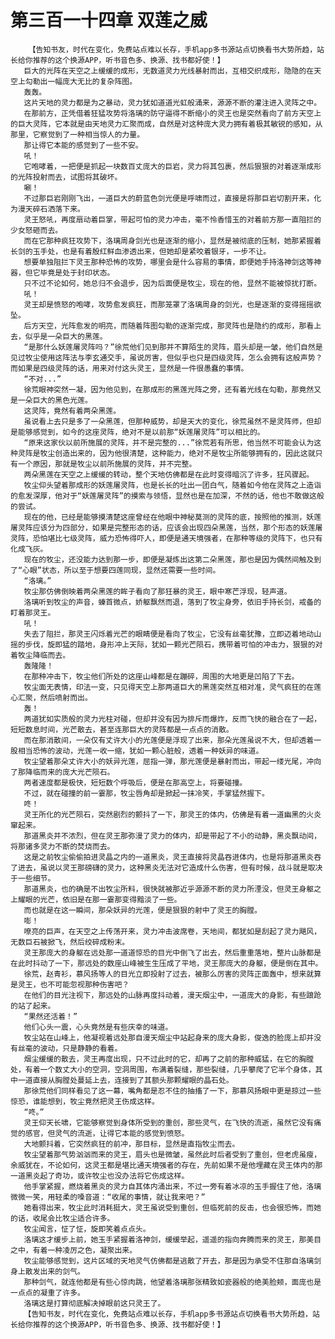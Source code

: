 # 第三百一十四章 双莲之威
        【告知书友，时代在变化，免费站点难以长存，手机app多书源站点切换看书大势所趋，站长给你推荐的这个换源APP，听书音色多、换源、找书都好使！】
       巨大的光阵在天空之上缓缓的成形，无数道灵力光线暴射而出，互相交织成形，隐隐的在天空上勾勒出一幅庞大无比的复杂阵图。
       轰轰。
       这片天地的灵力都是为之暴动，灵力犹如道道光虹般涌来，源源不断的灌注进入灵阵之中。
       在那前方，正凭借着狂猛攻势将洛璃的防守逼得不断缩小的灵王也是突然看向了前方天空上的巨大灵阵，它本就是由天地灵力汇聚而成，自然是对这种庞大灵力拥有着极其敏锐的感知，从那里，它察觉到了一种相当惊人的力量。
       那让得它本能的感觉到了一些不安。
       吼！
       它咆哮着，一把便是抓起一块数百丈庞大的巨岩，灵力将其包裹，然后狠狠的对着逐渐成形的光阵投射而去，试图将其破坏。
       唰！
       不过那巨岩刚刚飞出，一道巨大的蔚蓝色剑光便是呼啸而过，直接是将那巨岩切割开来，化为漫天碎石洒落下来。
       灵王怒吼，再度扇动着巨掌，带起可怕的灵力冲击，毫不怜香惜玉的对着前方那一直阻拦的少女怒砸而去。
       而在它那种疯狂攻势下，洛璃周身剑光也是逐渐的缩小，显然是被彻底的压制，她那紧握着长剑的玉手处，也是有着殷红鲜血渗透出来，但她却是紧咬着银牙，一步不让。
       想要单独阻拦下灵王那种恐怖的攻势，哪里会是什么容易的事情，即便她手持洛神剑这等神器，但它毕竟是处于封印状态。
       只不过不论如何，她总归不会退步，因为后面便是牧尘，现在的他，显然不能被惊扰打断。
       吼！
       灵王却是愤怒的咆哮，攻势愈发疯狂，而那笼罩了洛璃周身的剑光，也是逐渐的变得摇摇欲坠。
       后方天空，光阵愈发的明亮，而随着阵图勾勒的逐渐完成，那灵阵也是隐约的成形，那看上去，似乎是一朵巨大的黑莲。
       “是那什么妖莲屠灵阵吗？”徐荒他们见到那并不算陌生的灵阵，眉头却是一皱，他们自然是见过牧尘使用这阵法与李玄通交手，虽说厉害，但似乎也只是四级灵阵，怎么会拥有这般声势？而如果是四级灵阵的话，用来对付这头灵王，显然是一件很愚蠢的事情。
       “不对...”
       徐荒眼神突然一凝，因为他见到，在那成形的黑莲光阵之旁，还有着光线在勾勒，那竟然又是一朵巨大的黑色光莲。
       这灵阵，竟然有着两朵黑莲。
       虽说看上去只是多了一朵黑莲，但那种威势，却是天大的变化，徐荒虽然不是灵阵师，但却是能够感觉到，如今的这座灵阵，绝对不是以前那“妖莲屠灵阵”可以相比的。
       “原来这家伙以前所施展的灵阵，并不是完整的...”徐荒若有所思，他当然不可能会认为这种灵阵是牧尘创造出来的，因为他很清楚，这种能力，绝对不是牧尘所能够拥有的，因此这就只有一个原因，那就是牧尘以前所施展的灵阵，并不完整。
       两朵黑莲在天空之上缓缓的转动，整个天地仿佛都是在此时变得暗沉了许多，狂风骤起。
       牧尘仰头望着那成形的妖莲屠灵阵，也是长长的吐出一团白气，随着如今他在灵阵之上造诣的愈发深厚，他对于“妖莲屠灵阵”的摸索与领悟，显然也是在加深，不然的话，他也不敢做这般的尝试。
       现在的他，已经是能够摸清楚这座曾经在他眼中神秘莫测的灵阵的底，按照他的推测，妖莲屠灵阵应该分为四部分，如果是完整形态的话，应该会出现四朵黑莲，当然，那个形态的妖莲屠灵阵，恐怕堪比七级灵阵，威力恐怖得吓人，即便是通天境强者，在那种等级的灵阵下，也只有化成飞灰。
       现在的牧尘，还没能力达到那一步，即便是凝炼出这第二朵黑莲，那也是因为偶然间触及到了“心眼”状态，所以至于想要四莲同现，显然还需要一些时间。
       “洛璃。”
       牧尘那仿佛倒映着两朵黑莲的眸子看向了那狂暴的灵王，眼中寒芒浮现，轻声道。
       洛璃听到牧尘的声音，螓首微点，娇躯飘然而退，落到了牧尘身旁，依旧手持长剑，戒备的盯着那灵王。
       吼！
       失去了阻拦，那灵王闪烁着光芒的眼睛便是看向了牧尘，它没有丝毫犹豫，立即迈着地动山摇的步伐，旋即猛的踏地，身形冲上天际，犹如一颗光芒陨石，携带着可怕的冲击力，狠狠的对着牧尘降临而去。
       轰隆隆！
       在那种冲击下，牧尘他们所处的这座山峰都是在蹦碎，周围的大地更是凹陷了下去。
       牧尘面无表情，印法一变，只见得天空上那两道巨大的黑莲突然互相对准，灵气疯狂的在莲心汇聚，然后喷射而出。
       轰！
       两道犹如实质般的灵力光柱对碰，但却并没有因为排斥而爆炸，反而飞快的融合在了一起，短短数息时间，光芒散去，甚至连那巨大的灵阵都是一点点的消散。
       而在那消散间，一朵仅有丈许大小的光莲便是浮现了出来，那朵光莲虽说不大，但却透着一股相当恐怖的波动，光莲一收一缩，犹如一颗心脏般，透着一种妖异的味道。
       牧尘望着那朵丈许大小的妖异光莲，屈指一弹，那光莲便是暴射而出，带起一缕光尾，冲向了那降临而来的庞大光芒陨石。
       两者速度都是极快，短短数个呼吸后，便是在那高空上，将要碰撞。
       不过，就在碰撞的前一霎那，牧尘唇角却是掀起一抹冷笑，手掌猛然握下。
       咚！
       灵王所化的光芒陨石，突然剧烈的颤抖了一下，那灵王的体内，仿佛是有着一道幽黑的火炎窜起来。
       那道黑炎并不浓烈，但在灵王那弥漫了灵力的体内，却是带起了不小的动静，黑炎飘动间，将那诸多灵力不断的焚烧而去。
       这是之前牧尘偷偷拍进灵晶之内的一道黑炎，灵王直接将灵晶吞进体内，也是将那道黑炎吞了进去，虽说以灵王那磅礴的灵力，这种黑炎无法对它造成什么伤害，但有时候，战斗就是取决于一些细节。
       那道黑炎，也的确是不出牧尘所料，很快就被那近乎源源不断的灵力所湮没，但灵王身躯之上耀眼的光芒，依旧是在那一霎那变得黯淡了一些。
       而也就是在这一瞬间，那朵妖异的光莲，便是狠狠的射中了灵王的胸膛。
       嘭！
       嘹亮的巨声，在天空之上传荡开来，灵力冲击波席卷，天地间，都犹如是刮起了灵力飓风，无数巨石被掀飞，然后绞碎成粉末。
       灵王那庞大的身躯在远处那一道道惊恐的目光中倒飞了出去，然后重重落地，整片山脉都是在此时抖动了一下，那远处的数座山峰被生生压成了平地，灵王那庞大的身躯，便是倒在其中。
       徐荒，赵青衫，慕风扬等人的目光立即投射了过去，被那么厉害的灵阵正面轰中，想来就算是灵王，也不可能忽视那种伤害吧？
       在他们的目光注视下，那远处的山脉再度抖动着，漫天烟尘中，一道庞大的身影，有些踉跄的站了起来。
       “果然还活着！”
       他们心头一震，心头竟然是有些庆幸的味道。
       牧尘站在山峰上，他凝视着远处那自漫天烟尘中站起身来的庞大身影，俊逸的脸庞上却并没有丝毫的波动，只是静静的看着。
       烟尘缓缓的散去，灵王再度出现，只不过此时的它，却再了之前的那种威猛，在它的胸膛处，有着一个数丈大小的空洞，空洞周围，布满着裂缝，那些裂缝，几乎攀爬了它半个身体，其中一道直接从胸膛处蔓延上去，连接到了其额头那颗耀眼的晶石处。
       那徐荒他们同样看见了这一幕，嘴角都是忍不住的抽搐了一下，那慕风扬眼中更是掠过一些惊恐，谁能想到，牧尘竟然把灵王伤成这样。
       “咚。”
       灵王仰天长啸，它能够察觉到身体所受到的重创，那些灵气，在飞快的流逝，虽然它没有痛觉的感官，但灵气的流逝，让得它本能的感觉到愤怒。
       大地颤抖着，它突然疯狂的前冲，那目标，显然是直指牧尘而去。
       牧尘望着那气势汹汹而来的灵王，眉头也是微皱，虽然此时后者受到了重创，但老虎虽瘦，余威犹在，不论如何，这灵王都是堪比通天境强者的存在，先前如果不是他埋藏在灵王体内的那一道黑炎起了奇功，或许牧尘也没办法将它伤成这样。
       他手掌紧握，燃烧着黑炎的灵力自其体内涌出来，不过一旁有着冰凉的玉手握住了他，洛璃微微一笑，用轻柔的嗓音道：“收尾的事情，就让我来吧？”
       她看得出来，牧尘此时消耗挺大，灵王虽说受到重创，但临死前的反击，也会很恐怖，而她的话，收尾会比牧尘适合许多。
       牧尘闻言，怔了怔，旋即笑着点点头。
       洛璃这才缓步上前，她玉手紧握着洛神剑，缓缓举起，遥遥的指向奔腾而来的灵王，那美目之中，有着一种凌厉之色，凝聚出来。
       牧尘能够感觉到，这片区域的天地灵气仿佛都是逃散了开去，那是因为承受不住那自洛璃剑身上散发出来的剑气。
       那种剑气，就连他都是有些心惊肉跳，他望着洛璃那张精致如瓷器般的绝美脸颊，面庞也是一点点的凝重了许多。
       洛璃这是打算彻底解决掉眼前这只灵王了。
       【告知书友，时代在变化，免费站点难以长存，手机app多书源站点切换看书大势所趋，站长给你推荐的这个换源APP，听书音色多、换源、找书都好使！】
